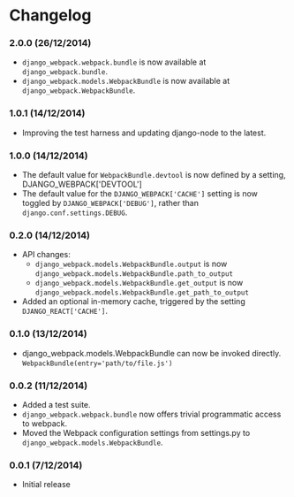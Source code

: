 Changelog
=========

### 2.0.0 (26/12/2014)

- `django_webpack.webpack.bundle` is now available at `django_webpack.bundle`.
- `django_webpack.models.WebpackBundle` is now available at `django_webpack.WebpackBundle`.

### 1.0.1 (14/12/2014)

- Improving the test harness and updating django-node to the latest.

### 1.0.0 (14/12/2014)

- The default value for `WebpackBundle.devtool` is now defined by a setting, DJANGO_WEBPACK['DEVTOOL']
- The default value for the `DJANGO_WEBPACK['CACHE']` setting is now toggled by `DJANGO_WEBPACK['DEBUG']`, rather than `django.conf.settings.DEBUG`.

### 0.2.0 (14/12/2014)

- API changes:
  - `django_webpack.models.WebpackBundle.output` is now `django_webpack.models.WebpackBundle.path_to_output`
  - `django_webpack.models.WebpackBundle.get_output` is now `django_webpack.models.WebpackBundle.get_path_to_output`
- Added an optional in-memory cache, triggered by the setting `DJANGO_REACT['CACHE']`.

### 0.1.0 (13/12/2014)

- django_webpack.models.WebpackBundle can now be invoked directly. `WebpackBundle(entry='path/to/file.js')`

### 0.0.2 (11/12/2014)

- Added a test suite.
- `django_webpack.webpack.bundle` now offers trivial programmatic access to webpack.
- Moved the Webpack configuration settings from settings.py to `django_webpack.models.WebpackBundle`.

### 0.0.1 (7/12/2014)

- Initial release
